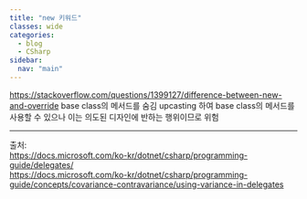 ```yaml
---
title: "new 키워드"
classes: wide
categories: 
  - blog
  - CSharp
sidebar:
  nav: "main"
---
```

   

https://stackoverflow.com/questions/1399127/difference-between-new-and-override
base class의 메서드를 숨김
upcasting 하여 base class의 메서드를 사용할 수 있으나 이는 의도된 디자인에 반하는 행위이므로 위험

  
---  
출처:   
<https://docs.microsoft.com/ko-kr/dotnet/csharp/programming-guide/delegates/>  
<https://docs.microsoft.com/ko-kr/dotnet/csharp/programming-guide/concepts/covariance-contravariance/using-variance-in-delegates>
